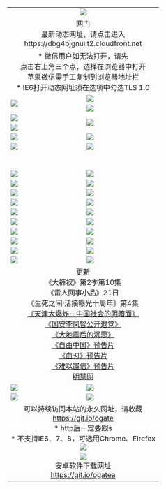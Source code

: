 ﻿<table>
  <tr></tr>
  <tr><td colspan=2 align=center><img src="https://cloud.githubusercontent.com/assets/11880933/13434984/f430fae2-e012-11e5-814f-c2df1e82b247.jpg" /></td></tr>
  <tr><td colspan=2 align=center>网门<br>最新动态网址，请点击进入
<br>https://dbg4bjgnuiit2.cloudfront.net
    </td>
  </tr>
  <tr>
    <td colspan=2 align=center>* 微信用户如无法打开，请先<br>点击右上角三个点，选择在浏览器中打开<br>苹果微信需手工复制到浏览器地址栏
    <br>* IE6打开动态网址须在选项中勾选TLS 1.0</td>
  </tr>
  <tr>
    <td rowspan=2><a href="https://dbg4bjgnuiit2.cloudfront.net/ogUP.aspx?name=11DKC.mp4&list=11DKC" target="_blank"><img src="https://dbg4bjgnuiit2.cloudfront.net/Up/11DKC1.jpg" /></a></td> 
    <td><div><a href="https://dbg4bjgnuiit2.cloudfront.net/ogUP.aspx?name=LRWS.mp4&list=LRWS" target="_blank"><img src="https://dbg4bjgnuiit2.cloudfront.net/Up/LRWS.jpg" /></a></td>
   </tr>
  <tr>
    <td><a href="https://dbg4bjgnuiit2.cloudfront.net/ogNiceVedio.aspx" target="_blank"><img src="https://dbg4bjgnuiit2.cloudfront.net/Up/11TGKDY.jpg" /></a></td>
  </tr>
  <tr>
    <td><a href="https://dbg4bjgnuiit2.cloudfront.net/ogUP.aspx?name=JQR.mp4&count=2" target="_blank"><img src="https://dbg4bjgnuiit2.cloudfront.net/Up/JQR.jpg" /></a></td>   
    <td rowspan=2><a href="https://dbg4bjgnuiit2.cloudfront.net/ogUP.aspx?name=JP.mp4&count=9" target="_blank"><img src="https://dbg4bjgnuiit2.cloudfront.net/Up/JP.jpg" /></td>
  </tr>
  <tr>
    <td><a href="https://dbg4bjgnuiit2.cloudfront.net/ogUP.aspx?name=WH.mp4" target="_blank"><img src="https://dbg4bjgnuiit2.cloudfront.net/Up/WH.jpg" /></a></td>
  </tr>
  <tr>
    <td><a href="https://dbg4bjgnuiit2.cloudfront.net/ogUP.aspx?name=SSZJ.mp4&list=SSZJ" target="_blank"><img src="https://dbg4bjgnuiit2.cloudfront.net/Up/SSZJ.jpg" /></a></td>
    <td><a href="https://dbg4bjgnuiit2.cloudfront.net/ogUP.aspx?name=1XQK.mp4&count=13" target="_blank"><img src="https://dbg4bjgnuiit2.cloudfront.net/Up/1XQK.jpg" /></a</td>
  </tr>
  <tr>
    <td><a href="https://dbg4bjgnuiit2.cloudfront.net/ogUP.aspx?name=ZY.mp4&count=2015:16" target="_blank"><img src="https://dbg4bjgnuiit2.cloudfront.net/Up/ZY.jpg" /></a</td>
    <td><a href="https://dbg4bjgnuiit2.cloudfront.net/ogUP.aspx?name=XTFY.mp4&count=B:2,A:24" target="_blank"><img src="https://dbg4bjgnuiit2.cloudfront.net/Up/XTFY.jpg" /></a></td>
  </tr>
  <!--tr>
    <td><a href="https://dbg4bjgnuiit2.cloudfront.net/ogUP.aspx?name=1LYF.mp4&count=2" target="_blank"><img src="https://cloud.githubusercontent.com/assets/11880933/13720279/6f16eb48-e83f-11e5-9556-90e9d1e24d09.jpg" /></a></td>
    <td><a href="https://dbg4bjgnuiit2.cloudfront.net/ogUP.aspx?name=1ZGC.mp4&count=6" target="_blank"><img src="https://cloud.githubusercontent.com/assets/11880933/13720281/7e0c9044-e83f-11e5-915d-d63d593fef21.jpg" /></a></td>
  </tr>
  <tr>
    <td><a href="https://dbg4bjgnuiit2.cloudfront.net/ogUP.aspx?name=1ZKM.mp4&count=3&current=3" target="_blank"><img src="https://cloud.githubusercontent.com/assets/11880933/13720283/858f1954-e83f-11e5-800b-94708d4ce09e.jpg" /></a></td>  
    <td><a href="https://dbg4bjgnuiit2.cloudfront.net/ogUP.aspx?name=1WWY.mp4&count=6&current=6" target="_blank"><img src="https://cloud.githubusercontent.com/assets/11880933/13720286/8fb0ffa6-e83f-11e5-8873-bfd1abd9ad97.jpg" /></a></td>
  </tr>
  <tr>
    <td><a href="https://dbg4bjgnuiit2.cloudfront.net/ogUP.aspx?name=10JGY.mp4&count=3" target="_blank"><img src="https://cloud.githubusercontent.com/assets/11880933/13720287/99e41986-e83f-11e5-9be2-70cc7ff44cf6.jpg" /></a></td>
    <td><a href="https://dbg4bjgnuiit2.cloudfront.net/ogUP.aspx?name=10CYS.mp4&count=2" target="_blank"><img src="https://cloud.githubusercontent.com/assets/11880933/13720292/a531a128-e83f-11e5-88ec-42f8d394e971.jpg" /></a></td>
  </tr-->
  <tr height="40">
  </tr>
  <tr>
    <td><a href="https://dbg4bjgnuiit2.cloudfront.net/ogUP.aspx?name=4SQQ.mp4&list=4SQQ" target="_blank"><img src="https://dbg4bjgnuiit2.cloudfront.net/Up/4SQQ0.jpg"/></a></td>
    <td><a href="https://dbg4bjgnuiit2.cloudfront.net/ogUP.aspx?name=4SHQ.mp4&list=4SHQ" target="_blank"><img src="https://dbg4bjgnuiit2.cloudfront.net/Up/4SHQ0.jpg"/></a></td>
  </tr>
  <tr>
    <td><a href="https://dbg4bjgnuiit2.cloudfront.net/ogUP.aspx?name=4SZG.mp4&list=4SZG" target="_blank"><img src="https://dbg4bjgnuiit2.cloudfront.net/Up/4SZG0.jpg"/></a></td>
    <td><a href="https://dbg4bjgnuiit2.cloudfront.net/ogUP.aspx?name=4SDJ.mp4&list=4SDJ" target="_blank"><img src="https://dbg4bjgnuiit2.cloudfront.net/Up/4SDJ0.jpg"/></a></td>
  </tr>
  <tr>
    <td><a href="https://dbg4bjgnuiit2.cloudfront.net/ogUP.aspx?name=4SGX.mp4&list=4SGX" target="_blank"><img src="https://dbg4bjgnuiit2.cloudfront.net/Up/4SGX0.jpg"/></a></td>
    <td><a href="https://dbg4bjgnuiit2.cloudfront.net/ogUP.aspx?name=4SHD.mp4&list=4SHD" target="_blank"><img src="https://dbg4bjgnuiit2.cloudfront.net/Up/4SHD0.jpg"/></a></td>
  </tr>
  <tr>
    <td><a href="https://dbg4bjgnuiit2.cloudfront.net/ogUP.aspx?name=4CTX.mp4&list=4CTX" target="_blank"><img src="https://dbg4bjgnuiit2.cloudfront.net/Up/4CTX0.jpg"/></a></td>
    <td><a href="https://dbg4bjgnuiit2.cloudfront.net/ogUP.aspx?name=4CWZ.mp4&list=4CWZ" target="_blank"><img src="https://dbg4bjgnuiit2.cloudfront.net/Up/4CWZ0.jpg"/></a></td>
  </tr>
  <tr>
    <td><a href="https://dbg4bjgnuiit2.cloudfront.net/onUP.aspx?name=https://d1qhweuvr3wm0g.cloudfront.net/" target="_blank"><img src="https://dbg4bjgnuiit2.cloudfront.net/Up/0DTW.jpg"/></a></td>
    <td><a href="https://dbg4bjgnuiit2.cloudfront.net/onUP.aspx?name=https://d240ns8up8earz.cloudfront.net/acenter/" target="_blank"><img src="https://dbg4bjgnuiit2.cloudfront.net/Up/0TDW.jpg" /></a></td>
  </tr>
  <tr>
    <td><a href="https://dbg4bjgnuiit2.cloudfront.net/onUP.aspx?name=https://d4508d6vomz2p.cloudfront.net/gb/nsc413.htm" target="_blank"><img src="https://dbg4bjgnuiit2.cloudfront.net/Up/0DJY.jpg" /></a></td>
    <td><a href="https://dbg4bjgnuiit2.cloudfront.net/onUP.aspx?name=https://d3bxwq7vzudb5l.cloudfront.net/xtr/gb/prog204.html" target="_blank"><img src="https://dbg4bjgnuiit2.cloudfront.net/Up/0XTR.jpg" /></a></td>
  </tr>
  <tr>
    <td><a href="https://dbg4bjgnuiit2.cloudfront.net/onUP.aspx?name=https://d3aj00iefsmfgc.cloudfront.net/" target="_blank"><img src="https://dbg4bjgnuiit2.cloudfront.net/Up/0MHW.jpg" /></a></td>
    <td><a href="https://dbg4bjgnuiit2.cloudfront.net/onUP.aspx?name=https://d1sbg9daat0zu5.cloudfront.net/" target="_blank"><img src="https://dbg4bjgnuiit2.cloudfront.net/Up/0ZJW.jpg" /></a></td>
  </tr>
  <tr>
    <td><a href="https://dbg4bjgnuiit2.cloudfront.net/ogUP.aspx?name=0FG.zip" target="_blank"><img src="https://dbg4bjgnuiit2.cloudfront.net/Up/0FG.jpg" /></a></td>
    <td><a href="https://dbg4bjgnuiit2.cloudfront.net/ogUP.aspx?name=0FGA.apk" target="_blank"><img src="https://dbg4bjgnuiit2.cloudfront.net/Up/0FGA.jpg" /></a></td>
  </tr>
  <tr>
    <td><a href="https://dbg4bjgnuiit2.cloudfront.net/ogUP.aspx?name=0U.zip" target="_blank"><img src="https://dbg4bjgnuiit2.cloudfront.net/Up/0U.jpg" /></a></td>
    <td><a href="https://dbg4bjgnuiit2.cloudfront.net/ogUP.aspx?name=0UA.apk" target="_blank"><img src="https://dbg4bjgnuiit2.cloudfront.net/Up/0UA.jpg" /></a></td>
  </tr>
  <tr>
    <td><a href="https://dbg4bjgnuiit2.cloudfront.net/ogUP.aspx?name=0iPPOTV.zip" target="_blank"><img src="https://dbg4bjgnuiit2.cloudfront.net/Up/0iPPOTV.jpg" /></a></td>
    <td><a href="https://dbg4bjgnuiit2.cloudfront.net/ogUP.aspx?name=0iNTD.apk" target="_blank"><img src="https://dbg4bjgnuiit2.cloudfront.net/Up/0iNTD.jpg" /></a></td>
  </tr>
  <tr>
    <td colspan=2 align=center>更新<br>
      《大裤衩》第2季第10集<br>
      《雷人网事小品》21日<br>
      《生死之间·活摘曝光十周年》第4集</a><br>
      <a href="https://dbg4bjgnuiit2.cloudfront.net/ogUP.aspx?name=4TJDBZ.mp4" target="_blank">《天津大爆炸－中国社会的阴暗面》</a><br>
      <a href="https://dbg4bjgnuiit2.cloudfront.net/ogUP.aspx?name=4LFZ.mp4" target="_blank">《国安李凤智公开退党》</a><br>
      <a href="https://dbg4bjgnuiit2.cloudfront.net/ogUP.aspx?name=4DDZHDCS.mp4" target="_blank">《大地震后的沉思》</a><br>
      <a href="https://dbg4bjgnuiit2.cloudfront.net/ogUP.aspx?name=11ZYZG0.mp4" target="_blank">《自由中国》预告片</a><br>
      <a href="https://dbg4bjgnuiit2.cloudfront.net/ogUP.aspx?name=11XR.mp4" target="_blank">《血刃》预告片</a><br>
      <a href="https://dbg4bjgnuiit2.cloudfront.net/ogUP.aspx?name=11NYZX.mp4&count=2" target="_blank">《难以置信》预告片</a><br>
      <a href="https://dbg4bjgnuiit2.cloudfront.net/onUP.aspx?name=https://www.minghui.org/" target="_blank">明慧网</a></td>
    </td>
  </tr>
  <tr>
    <td><a href="https://dbg4bjgnuiit2.cloudfront.net/ogNice.aspx" target="_blank"><img src="https://cloud.githubusercontent.com/assets/11880933/13720378/f84bb392-e841-11e5-8739-815049dd6ff8.jpg" /></a></td>
    <td><a href="https://dbg4bjgnuiit2.cloudfront.net/onCO.aspx?ob=600%E4%BA%8B%E7%89%A9&op=%E5%A2%9E%E5%88%A0%E6%94%B9&args=WH1~%23%E7%B1%BB%E5%9E%8B6%E6%96%B0%E9%97%BB%7c%23%E7%B1%BB%E5%9E%8B6%E8%AF%84%E8%AE%BA&mode=" target="_blank"><img src="https://cloud.githubusercontent.com/assets/11880933/13720380/04d76a16-e842-11e5-8833-e627daa88802.jpg" /></a></td> 
  </tr>
  <tr>
    <td><a href="https://dbg4bjgnuiit2.cloudfront.net/ogDY.aspx" target="_blank"><img src="https://cloud.githubusercontent.com/assets/11880933/13720384/11817090-e842-11e5-9571-7dc2f1af9f42.jpg" /></a></td>
    <td><a href="https://dbg4bjgnuiit2.cloudfront.net/ogST.aspx" target="_blank"><img src="https://cloud.githubusercontent.com/assets/11880933/13720385/1467ea3c-e842-11e5-86df-c96c9a556aaf.jpg" /></a></td> 
  </tr>
  <!--tr>
    <td colspan=2 align=center>
      <微信可扫描以下临时二维码<br/>https://bit.ly/1mBQHW8<br/><a href="https://dbg4bjgnuiit2.cloudfront.net/Up/0WMGDL3.png" target="_blank"><img src="https://dbg4bjgnuiit2.cloudfront.net/Up/0WMGD3.png"/></a>
  </tr-->
  <tr>
    <td colspan=2 align=center>可以持续访问本站的永久网址，请收藏<br/><a href="https://git.io/ogate" target="_blank">https://git.io/ogate</a><br/>* http后一定要跟s<br/>* 不支持IE6、7、8，可选用Chrome、Firefox<br/><a href="https://dbg4bjgnuiit2.cloudfront.net/Up/0WMGDL2.png" target="_blank"><img src="https://dbg4bjgnuiit2.cloudfront.net/Up/0WMGD2.png"/></a></td>
  </tr>
  <tr>
    <td colspan=2 align=center><a href="https://dbg4bjgnuiit2.cloudfront.net/ogUP.aspx?name=0oGate.apk" target="_blank"><img src="https://cloud.githubusercontent.com/assets/11880933/13720399/75e143ee-e842-11e5-9f0a-1421f423c80f.jpg" /></a><br>安卓软件下载网址<br><a href="https://git.io/ogatea">https://git.io/ogatea</a></td>
  </tr>
  <!--tr>
    <td colspan=2 align=center>可能失效的动态网址
    </td>
  </tr-->
</table>
